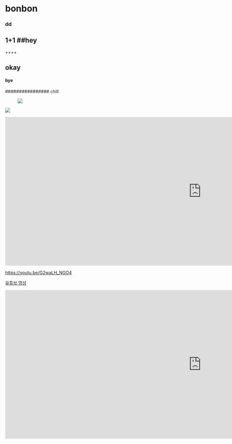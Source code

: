 # bonbon
### dd
1+1
##hey
---

++++

## okay
#### bye
################ chill
<figure>
    <img src="https://img.seoul.co.kr/img/upload/2022/11/13/SSI_20221113151118_O2.jpg">
</figure>

![](https://img.seoul.co.kr/img/upload/2022/11/13/SSI_20221113151118_O2.jpg)


<iframe width="1264" height="480" src="https://www.youtube.com/embed/G2waLH_NGO4" title="2대 침착맨의 필요성" frameborder="0" allow="accelerometer; autoplay; clipboard-write; encrypted-media; gyroscope; picture-in-picture; web-share" allowfullscreen></iframe>


https://youtu.be/G2waLH_NGO4

[유튜브 영상](https://youtu.be/G2waLH_NGO4)

<iframe width="1264" height="480" src="https://www.youtube.com/embed/G2waLH_NGO4" title="2대 침착맨의 필요성" frameborder="0" allow="accelerometer; autoplay; clipboard-write; encrypted-media; gyroscope; picture-in-picture; web-share" allowfullscreen></iframe>
